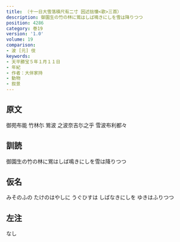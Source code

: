 ```yaml
---
title: （十一日大雪落積尺有二寸 因述拙懐<歌>三首）
description: 御園生の竹の林に鴬はしば鳴きにしを雪は降りつつ
position: 4286
category: 巻19
version: '1.0'
volume: 19
comparison:
- 波 [元] 伎
keywords:
- 天平勝宝５年１月１１日
- 年紀
- 作者：大伴家持
- 動物
- 叙景
---
```


## 原文

御苑布能 竹林尓 鴬波 之波奈吉尓之乎 雪波布利都々

## 訓読

御園生の竹の林に鴬はしば鳴きにしを雪は降りつつ

## 仮名

みそのふの たけのはやしに うぐひすは しばなきにしを ゆきはふりつつ

## 左注

なし
